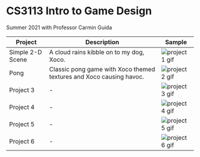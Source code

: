 # CS3113 Intro to Game Design
Summer 2021 with Professor Carmin Guida

| Project | Description | Sample |
| --- | --- | --- |
| Simple 2-D Scene | A cloud rains kibble on to my dog, Xoco. | ![project 1 gif](https://media.giphy.com/media/eaW2qgipwO3g23cyvn/giphy.gif) |
| Pong | Classic pong game with Xoco themed textures and Xoco causing havoc. | ![project 2 gif](https://media.giphy.com/media/mUaGQn8PhsUYc9YR9P/giphy.gif) |
| Project 3 | - | ![project 3 gif](https://media.giphy.com/media/vFKqnCdLPNOKc/giphy.gif) |
| Project 4 | - | ![project 4 gif](https://media.giphy.com/media/vFKqnCdLPNOKc/giphy.gif) |
| Project 5 | - | ![project 5 gif](https://media.giphy.com/media/vFKqnCdLPNOKc/giphy.gif) |
| Project 6 | - | ![project 6 gif](https://media.giphy.com/media/vFKqnCdLPNOKc/giphy.gif) |
